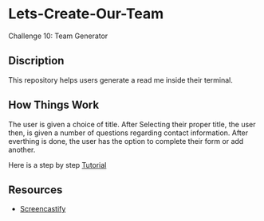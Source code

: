 # Lets-Create-Our-Team

Challenge 10: Team Generator

## Discription
This repository helps users generate a read me inside their terminal.

## How Things Work

The user is given a choice of title. 
After Selecting their proper title, the user then, is given a number of questions regarding contact information.
After everthing is done, the user has the option to complete their form or add another.

Here is a step by step [Tutorial](https://drive.google.com/file/d/1QfEocpcKcxpLdEG1eS85gomjwhFskX9c/view)

## Resources 
* [Screencastify](https://www.screencastify.com/)



